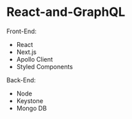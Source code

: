 # React-and-GraphQL

Front-End:
  * React
  * Next.js
  * Apollo Client
  * Styled Components
 
 Back-End:
  * Node
  * Keystone
  * Mongo DB
